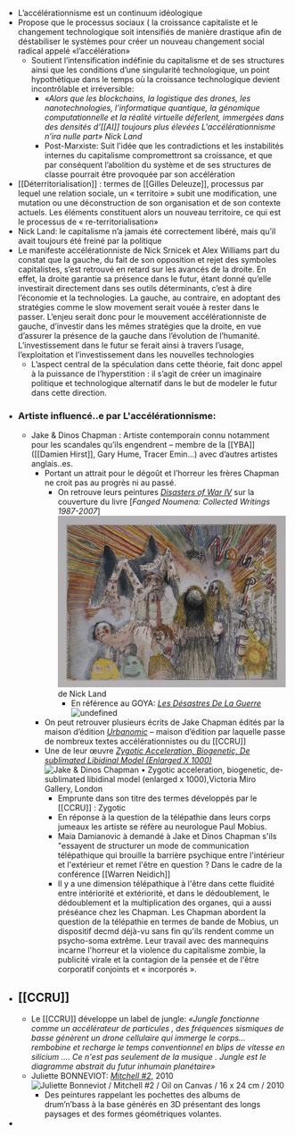 - L’accélérationnisme est un continuum idéologique
- Propose que le processus sociaux ( la croissance capitaliste et le changement technologique soit intensifiés de manière drastique afin de déstabiliser le systèmes pour créer un nouveau changement social radical appelé «l’accélération»
	- Soutient l’intensification indéfinie du capitalisme et de ses structures ainsi que les conditions d’une singularité technologique, un point hypothétique dans le temps où la croissance technologique devient incontrôlable et irréversible:
		- *«Alors que les blockchains, la logistique des drones, les nanotechnologies, l’informatique quantique, la génomique computationnelle et la réalité virtuelle déferlent, immergées dans des densités d'[[AI]] toujours plus élevées L'accélérationnisme n’ira nulle part»*
		  *Nick Land*
		- Post-Marxiste:  Suit l’idée que les contradictions et les instabilités internes du capitalisme compromettront sa croissance, et que par conséquent l’abolition du système et de ses structures de classe pourrait être provoquée par son accélération
- [[Déterritorialisation]] : termes de [[Gilles Deleuze]], processus par lequel une relation sociale, un « territoire » subit une modification, une mutation ou une déconstruction de son organisation et de son contexte actuels. Les éléments constituent alors un nouveau territoire, ce qui est le processus de « re-territorialisation»
- Nick Land: le capitalisme n’a jamais été correctement libéré, mais qu’il avait toujours été freiné par la politique
- Le manifeste accélérationniste de Nick Srnicek et Alex Williams part du constat que la gauche, du fait de son opposition et rejet des symboles capitalistes, s’est retrouvé en retard sur les avancés de la droite. En effet, la droite garantie sa présence dans le futur, étant donné qu’elle investirait directement dans ses outils déterminants, c’est à dire l’économie et la technologies. La gauche, au contraire, en adoptant des stratégies comme le slow movement serait vouée à rester dans le passer. L’enjeu serait donc pour le mouvement accélérationniste de gauche, d’investir dans les mêmes stratégies que la droite, en vue d’assurer la présence de la gauche dans l’évolution de l’humanité. L’investissement dans le futur se ferait ainsi à travers l’usage, l’exploitation et l’investissement dans les nouvelles technologies
	- L’aspect central de la spéculation dans cette théorie, fait donc appel à la puissance de l’hyperstition : il s’agit de créer un imaginaire politique et technologique alternatif dans le but de modeler le futur dans cette direction.
- ### Artiste influencé..e par L'accélérationnisme:
	- Jake & Dinos Chapman : Artiste contemporain connu notamment pour les scandales qu’ils engendrent – membre de la [[YBA]] ([[Damien Hirst]], Gary Hume, Tracer Emin...) avec d’autres artistes anglais..es.
		- Portant un attrait pour le dégoût et l’horreur les frères Chapman ne croit pas au progrès ni au passé.
			- On retrouve leurs peintures [*Disasters of War IV*](https://jakeanddinoschapman.com/works/disasters-of-war-iv/)  sur la couverture du livre <a name="producttitle"></a><a name="title"></a>[*Fanged Noumena: Collected Writings 1987-2007*] ![image.png](../assets/image_1701088780911_0.png)  de Nick Land
				- En référence au GOYA: [*Les Désastres De La Guerre*](https://fr.wikipedia.org/wiki/Les_Désastres_de_la_guerre) ![undefined](https://upload.wikimedia.org/wikipedia/commons/5/51/Goya-Guerra_%2800%29.jpg)
		- On peut retrouver plusieurs écrits de Jake Chapman édités par la maison d’édition [*Urbanomic*](https://www.urbanomic.com/) – maison d’édition par laquelle passe de nombreux textes accélérationnistes ou du [[CCRU]]
		- Une de leur œuvre [*Zygotic Acceleration, Biogenetic, De sublimated Libidinal Model (Enlarged X 1000)*](https://jakeanddinoschapman.com/exhibitions/zygotic-acceleration-biogenetic-de-sublimated-libidinal-model-enlarged-x-1000victoria-miro-gallery-london/8243/) ![Jake & Dinos Chapman • Zygotic acceleration, biogenetic, de-sublimated  libidinal model (enlarged x 1000),Victoria Miro Gallery, London](https://s3.eu-west-2.amazonaws.com/media.jakeanddinoschapman.com/wp-content/uploads/8243-380x314.jpg)
			- Emprunte dans son titre des termes développés par le [[CCRU]] : Zygotic
			- En réponse à la question de la télépathie dans leurs corps jumeaux les artiste se réfère au neurologue Paul Mobius.
			- Maia Damianovic à demandé à Jake et Dinos Chapman s'ils "essayent de structurer un mode de communication télépathique qui brouille la barrière psychique entre l'intérieur et l'extérieur et remet l'être en question ? Dans le cadre de la conférence [[Warren Neidich]]
			- Il y a une dimension télépathique à l'être dans cette fluidité entre intériorité et extériorité, et dans le dédoublement, le dédoublement et la multiplication des organes, qui a aussi préséance chez les Chapman. Les Chapman abordent la question de la télépathie en termes de bande de Mobius, un dispositif decmd déjà-vu sans fin qu'ils rendent comme un psycho-soma extrême. Leur travail avec des mannequins incarne l'horreur et la violence du capitalisme zombie, la publicité virale et la contagion de la pensée et de l'être corporatif conjoints et « incorporés ».
- ## [[CCRU]]
	- Le [[CCRU]]  développe un label de jungle:
	  *«Jungle fonctionne comme un accélérateur de particules , des fréquences sismiques de basse génèrent un drone cellulaire qui immerge le corps... rembobine et recharge le temps conventionnel en blips de vitesse en silicium .... Ce n'est pas seulement de la musique . Jungle est le diagramme abstrait du futur inhumain planétaire»*
	- Juliette BONNEVIOT: [*Mitchell #2*](http://dismagazine.com/blog/73613/xpo-gallery-presents-les-oracles/), 2010 ![Juliette Bonneviot / Mitchell #2 / Oil on Canvas / 16 x 24 cm / 2010](http://dismagazine.com/uploads/2015/02/1-Juliette-Bonneviot-Mitchell-2-Oil-on-Canvas-16-x-24-cm-2014.jpg)
		- Des peintures rappelant les pochettes des albums de drum’n’bass à la base générés en 3D présentant des longs paysages et des formes géométriques volantes.
-